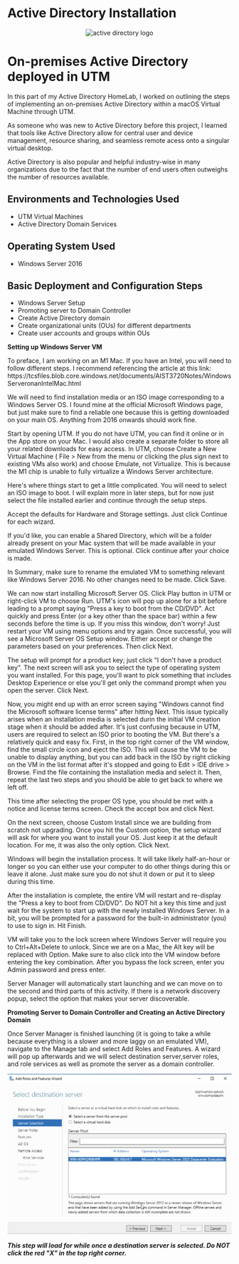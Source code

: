# Active Directory Installation 
<p align="center">
<img width="566" src="https://www.31west.net/wp-content/uploads/2022/11/what-is-active-directory-and-why-is-it-used.png.avif" alt="active directory logo" /> </p>

<h1>On-premises Active Directory deployed in UTM</h1>
<p>In this part of my Active Directory HomeLab, I worked on outlining the steps of implementing an on-premises Active Directory within a macOS Virtual Machine through UTM.</p>

<p>As someone who was new to Active Directory before this project, I learned that tools like Active Directory allow for central user and device management, resource sharing, and seamless remote acess onto a singular virtual desktop.</p> 

<p>Active Directory is also popular and helpful industry-wise in many organizations due to the fact that the number of end users often outweighs the number of resources available.</p>

<h2>Environments and Technologies Used</h2>

- UTM Virtual Machines
- Active Directory Domain Services

<h2>Operating System Used</h2>

- Windows Server 2016

<h2>Basic Deployment and Configuration Steps</h2>

- Windows Server Setup
- Promoting server to Domain Controller
- Create Active Directory domain
- Create organizational units (OUs) for different departments
- Create user accounts and groups within OUs

**Setting up Windows Server VM**
<p> To preface, I am working on an M1 Mac. If you have an Intel, you will need to follow different steps. I recommend referencing the article at this link: https://tcsfiles.blob.core.windows.net/documents/AIST3720Notes/WindowsServeronanIntelMac.html </p>
  
<p>We will need to find installation media or an ISO image corresponding to a Windows Server OS. I found mine at the official Microsoft Windows page, but just make sure to find a reliable one because this is getting downloaded on your main OS. Anything from 2016 onwards should work fine.</p>

<p>Start by opening UTM. If you do not have UTM, you can find it online or in the App store on your Mac. I would also create a separate folder to store all your related downloads for easy access. In UTM, choose Create a New Virtual Machine ( File > New from the menu or clicking the plus sign next to existing VMs also work) and choose Emulate, not Virtualize. This is because the M1 chip is unable to fully virtualize a Windows Server architecture.</p>

<p>Here's where things start to get a little complicated. You will need to select an ISO image to boot. I will explain more in later steps, but for now just select the file installed earlier and continue through the setup steps.</p>

<p>Accept the defaults for Hardware and Storage settings. Just click Continue for each wizard.</p>

<p>If you'd like, you can enable a Shared Directory, which will be a folder already present on your Mac system that will be made available in your emulated Windows Server. This is optional. Click continue after your choice is made.</p>

<p>In Summary, make sure to rename the emulated VM to something relevant like Windows Server 2016. No other changes need to be made. Click Save.</p>

<p>We can now start installing Microsoft Server OS. Click Play button in UTM or right-click VM to choose Run. UTM's icon will pop up alone for a bit before leading to a prompt saying "Press a key to boot from the CD/DVD". Act quickly and press Enter (or a key other than the space bar) within a few seconds before the time is up. If you miss this window, don't worry! Just restart your VM using menu options and try again. Once successful, you will see a Microsoft Server OS Setup window. Either accept or change the parameters based on your preferences. Then click Next.</p>

<p>The setup will prompt for a product key; just click "I don't have a product key". The next screen will ask you to select the type of operating system you want installed. For this page, you'll want to pick something that includes Desktop Experience or else you'll get only the command prompt when you open the server. Click Next.</p>

<p>Now, you might end up with an error screen saying "Windows cannot find the Microsoft software license terms" after hitting Next. This issue typically arises when an installation media is selected durin the initial VM creation stage when it should be added after. It's just confusing because in UTM, users are required to select an ISO prior to booting the VM. But there's a relatively quick and easy fix. First, in the top right corner of the VM window, find the small circle icon and eject the ISO. This will cause the VM to be unable to display anything, but you can add back in the ISO by right clicking on the VM in the list format after it's stopped and going to Edit > IDE drive > Browse. Find the file containing the installation media and select it. Then, repeat the last two steps and you should be able to get back to where we left off.</p>

<p>This time after selecting the proper OS type, you should be met with a notice and license terms screen. Check the accept box and click Next.</p>

<p>On the next screen, choose Custom Install since we are building from scratch not upgrading. Once you hit the Custom option, the setup wizard will ask for where you want to install your OS. Just keep it at the default location. For me, it was also the only option. Click Next.</p>

<p>Windows will begin the installation process. It will take likely half-an-hour or longer so you can either use your computer to do other things during this or leave it alone. Just make sure you do not shut it down or put it to sleep during this time.</p>

<p>After the installation is complete, the entire VM will restart and re-display the "Press a key to boot from CD/DVD". Do NOT hit a key this time and just wait for the system to start up with the newly installed Windows Server. In a bit, you will be prompted for a password for the built-in administrator (you) to use to sign in. Hit Finish.</p>

<p>VM will take you to the lock screen where Windows Server will require you to Ctrl+Alt+Delete to unlock. Since we are on a Mac, the Alt key will be replaced with Option. Make sure to also click into the VM window before entering the key combination. After you bypass the lock screen, enter you Admin password and press enter.</p>

<p>Server Manager will automatically start launching and we can move on to the second and third parts of this activity. If there is a network discovery popup, select the option that makes your server discoverable.</p>

**Promoting Server to Domain Controller and Creating an Active Directory Domain**

<p>Once Server Manager is finished launching (it is going to take a while because everything is a slower and more laggy on an emulated VM), navigate to the Manage tab and select Add Roles and Features. A wizard will pop up afterwards and we will select destination server,server roles, and role services as well as promote the server as a domain controller.</p>

<img src="screenshot1.png">

**_This step will load for while once a destination server is selected. Do NOT click the red "X" in the top right corner._**
